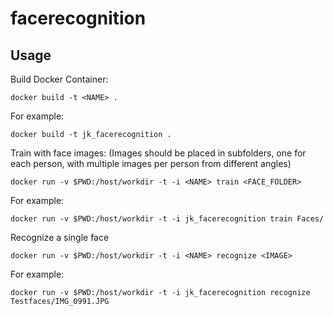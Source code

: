 # facerecognition

## Usage

Build Docker Container:
```
docker build -t <NAME> .
```
For example:
```
docker build -t jk_facerecognition .
```

Train with face images: (Images should be placed in subfolders, one for each person, with multiple images per person from different angles)
```
docker run -v $PWD:/host/workdir -t -i <NAME> train <FACE_FOLDER>
```
For example:
```
docker run -v $PWD:/host/workdir -t -i jk_facerecognition train Faces/
```

Recognize a single face
```
docker run -v $PWD:/host/workdir -t -i <NAME> recognize <IMAGE> 
```
For example:
```
docker run -v $PWD:/host/workdir -t -i jk_facerecognition recognize Testfaces/IMG_0991.JPG
```
